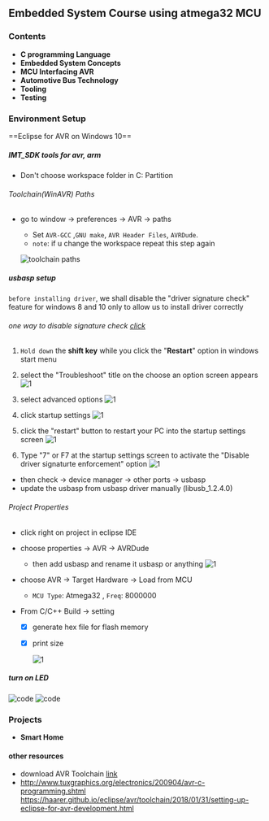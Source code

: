 ## Embedded System Course using atmega32 MCU

### Contents

- **C programming Language**
- **Embedded System Concepts**
- **MCU Interfacing AVR**
- **Automotive Bus Technology**
- **Tooling**
- **Testing**

### Environment Setup

==Eclipse for AVR on Windows 10==

##### IMT_SDK tools for avr, arm

- Don't choose workspace folder in C: Partition

###### Toolchain(WinAVR) Paths

- go to window -> preferences -> AVR -> paths

  - Set `AVR-GCC` ,`GNU make`, `AVR Header Files`, `AVRDude`.
  - `note`: if u change the workspace repeat this step again

  ![toolchain paths](Notes/imgs/window.JPG)

##### usbasp setup

`before installing driver`, we shall disable the "driver signature check" feature for windows 8 and 10 only to allow us to install driver correctly

###### one way to disable signature check [click](https://sps-support.honeywell.com/s/article/How-to-Disable-Driver-Signature-Enforcement-in-Windows-10)

1. `Hold down` the **shift key** while you click the "**Restart**" option in windows start menu
2. select the "Troubleshoot" title on the choose an option screen appears
   ![1](Notes/imgs/troubleshoot.png)
3. select advanced options
   ![1](Notes/imgs/advancedOptions.png)

4. click startup settings
   ![1](Notes/imgs/startupSetting.png)
5. click the "restart" button to restart your PC into the startup settings screen
   ![1](Notes/imgs/restart.png)
6. Type "7" or F7 at the startup settings screen to activate the "Disable driver signaturte enforcement" option
   ![1](Notes/imgs/f7.png)

- then check -> device manager -> other ports -> usbasp
- update the usbasp from usbasp driver manually (libusb_1.2.4.0)

###### Project Properties

- click right on project in eclipse IDE
- choose properties -> AVR -> AVRDude
  - then add usbasp and rename it usbasp or anything
    ![1](Notes/imgs/usbasp.JPG)
- choose AVR -> Target Hardware -> Load from MCU

  - `MCU Type`: Atmega32 , `Freq`: 8000000

- From C/C++ Build -> setting

  - [x] generate hex file for flash memory
  - [x] print size

    ![1](Notes/imgs/setting.JPG)

##### turn on LED

![code](Notes/imgs/envCode.JPG)
![code](Notes/imgs/led.jpeg)

### Projects

- **Smart Home**

#### other resources

- download AVR Toolchain [link](https://sourceforge.net/projects/winavr/)
- http://www.tuxgraphics.org/electronics/200904/avr-c-programming.shtml
  https://haarer.github.io/eclipse/avr/toolchain/2018/01/31/setting-up-eclipse-for-avr-development.html
